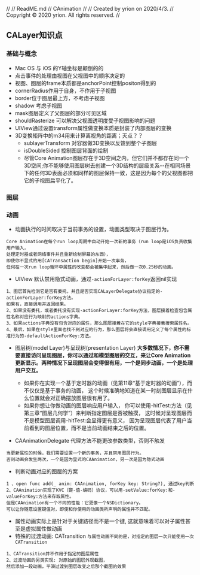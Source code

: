 //
//  ReadME.md
//  CAnimation
//
//  Created by yrion on 2020/4/3.
//  Copyright © 2020 yrion. All rights reserved.
//

## CALayer知识点

### 基础与概念
- Mac OS 与 iOS 的Y轴坐标是颠倒的的
- 点击事件的处理由视图在父视图中的顺序决定的
- 视图、图层的frame本质都是anchorPoint控制positon得到的
- cornerRadius作用于自身，不作用于子视图
- border位于图层最上方，不考虑子视图
- shadow 考虑子视图
- mask图层定义了父图层的部分可见区域
- shouldRasterize 可以解决父视图透明度受子视图影响的问题
- UIView通过设置transform属性做变换本质是封装了内部图层的变换
- 3D变换矩阵中的m34用来计算离视角的距离；灭点？？
    - sublayerTransform 对容器做3D变换以反馈到整个子图层
    - isDoubleSided 控制图层背面的绘制
    - 尽管Core Animation图层存在于3D空间之内，但它们并不都存在同一个3D空间;你不能够使用图层树去创建一个3D结构的层级关系--在相同场景下的任何3D表面必须和同样的图层保持一致，这是因为每个的父视图都把它的子视图扁平化了。
    
### 图层
    
### 动画
- 动画执行的时间取决于当前事务的设置，动画类型取决于图层行为。
```
Core Animation在每个run loop周期中自动开始一次新的事务（run loop是iOS负责收集用户输入，
处理定时器或者网络事件并且重新绘制屏幕的东西），
即使你不显式的用[CATransaction begin]开始一次事务，
任何在一次run loop循环中属性的改变都会被集中起来，然后做一次0.25秒的动画。
```
- UIView 默认禁用隐式动画，通过`-actionForLayer:forKey`返回nil实现
```
1、图层首先检测它是否有委托，并且是否实现CALayerDelegate协议指定的-actionForLayer:forKey方法。
如果有，直接调用并返回结果。
2、如果没有委托，或者委托没有实现-actionForLayer:forKey方法，图层接着检查包含属性名称对应行为映射的actions字典。
3、如果actions字典没有包含对应的属性，那么图层接着在它的style字典接着搜索属性名。
4、最后，如果在style里面也找不到对应的行为，那么图层将会直接调用定义了每个属性的标准行为的-defaultActionForKey:方法。
```
- 图层树(model Layer)与呈现树(presentation Layer)
**大多数情况下，你不需要直接访问呈现图层，你可以通过和模型图层的交互，来让Core Animation更新显示。两种情况下呈现图层会变得很有用，一个是同步动画，一个是处理用户交互。**
    - 如果你在实现一个基于定时器的动画（见第11章“基于定时器的动画”），而不仅仅是基于事务的动画，
    这个时候准确地知道在某一时刻图层显示在什么位置就会对正确摆放图层很有用了。
    - 如果你想让你做动画的图层响应用户输入，
    你可以使用-hitTest:方法（见第三章“图层几何学”）来判断指定图层是否被触摸，
    这时候对呈现图层而不是模型图层调用-hitTest:会显得更有意义，
    因为呈现图层代表了用户当前看到的图层位置，而不是当前动画结束之后的位置。

- CAAnimationDelegate 代理方法不能更改参数类型，否则不触发
```
当更新属性的时候，我们需要设置一个新的事务，并且禁用图层行为。
否则动画会发生两次，一个是因为显式的CAAnimation，另一次是因为隐式动画
```
- 判断动画对应的图层的方案
```
1 、open func add(_ anim: CAAnimation, forKey key: String?), 通过key判断
2、CAAnimation实现了KVC（键-值-编码）协议，可以用-setValue:forKey:和-valueForKey:方法来存取属性。
但是CAAnimation有一个不同的性能：它更像一个NSDictionary。
可以让你随意设置键值对，即使和你使用的动画类所声明的属性并不匹配。
```
- 属性动画实际上是针对于关键路径而不是一个键, 这就意味着可以对子属性甚至是虚拟属性做动画
- 特殊的过渡动画: CATransition `与属性动画不同的是，对指定的图层一次只能使用一次CATransition`
```
1、CATransition并不作用于指定的图层属性
2、过渡动画的另类实现: 对原始的图层外观截图，
然后添加一段动画，平滑过渡到图层改变之后那个截图的效果
```




    

